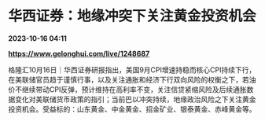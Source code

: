 # 华西证券：地缘冲突下关注黄金投资机会

**2023-10-16 04:11**

**https://www.gelonghui.com/live/1248687**

格隆汇10月16日｜华西证券研报指出，美国9月CPI增速持稳而核心CPI持续下行，在美联储官员趋于谨慎行事，以及关注通胀和经济下行双向风险的权衡之下，若油价不继续带动CPI反弹，预计维持在高利率不变，关注信贷紧缩风险及后续通胀数据变化对美联储货币政策的指引；当前巴以冲突持续，地缘政治风险之下关注黄金投资机会。受益标的：山东黄金、中金黄金、招金矿业、银泰黄金、赤峰黄金等。